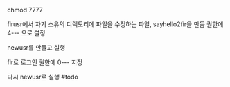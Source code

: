 chmod 7777

firusr에서 자기 소유의 디렉토리에 파일을 수정하는 파일, sayhello2fir을 만듬
권한에 4--- 으로 설정

newusr를 만들고 실행

fir로 로그인 권한에 0--- 지정

다시 newusr로 실행
#todo